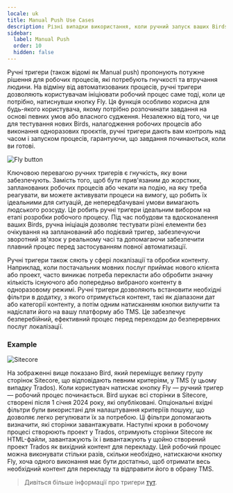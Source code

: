 ```yaml
---
locale: uk
title: Manual Push Use Cases
description: Різні випадки використання, коли ручний запуск ваших Birds має повний сенс
sidebar:
  label: Manual Push
  order: 10
  hidden: false
---
```


Ручні тригери (також відомі як Manual push) пропонують потужне рішення для робочих процесів, які потребують гнучкості та втручання людини. На відміну від автоматизованих процесів, ручні тригери дозволяють користувачам ініціювати робочий процес саме тоді, коли це потрібно, натиснувши кнопку Fly. Ця функція особливо корисна для будь-якого користувача, якому потрібно розпочинати завдання на основі певних умов або власного судження. Незалежно від того, чи це для тестування нових Birds, налагодження робочих процесів або виконання одноразових проєктів, ручні тригери дають вам контроль над часом і запуском процесів, гарантуючи, що завдання починаються, коли ви готові.

![Fly button](~/assets/docs/triggers/Fly.gif)

Ключовою перевагою ручних тригерів є гнучкість, яку вони забезпечують. Замість того, щоб бути прив'язаним до жорстких, запланованих робочих процесів або чекати на подію, на яку треба реагувати, ви можете активувати процеси на вимогу, що робить їх ідеальними для ситуацій, де непередбачувані умови вимагають людського розсуду. Це робить ручні тригери ідеальним вибором на етапі розробки робочого процесу. Під час побудови та вдосконалення ваших Birds, ручна ініціація дозволяє тестувати різні елементи без очікування на запланований або подієвий тригер, забезпечуючи зворотний зв'язок у реальному часі та допомагаючи забезпечити плавний процес перед застосуванням повної автоматизації.

Ручні тригери також сяють у сфері локалізації та обробки контенту. Наприклад, коли постачальник мовних послуг приймає нового клієнта або проект, часто виникає потреба перекласти або обробити значну кількість існуючого або попередньо вибраного контенту в одноразовому режимі. Ручні тригери дозволяють встановити необхідні фільтри в додатку, з якого отримується контент, такі як діапазони дат або категорії контенту, а потім одним натисканням кнопки вилучити та надіслати його на вашу платформу або TMS. Це забезпечує безперебійний, ефективний процес перед переходом до безперервних послуг локалізації.

### Example

![Sitecore](~/assets/docs/triggers/Sitecore_DownloadItems.png)

На зображенні вище показано Bird, який переміщує велику групу сторінок Sitecore, що відповідають певним критеріям, у TMS (у цьому випадку Trados). Коли користувач натискає кнопку Fly — ручний тригер — робочий процес починається. Bird шукає всі сторінки в Sitecore, створені після 1 січня 2024 року, які опубліковані. Опціональні вхідні фільтри були використані для налаштування критеріїв пошуку, що дозволяє легко регулювати їх за потребою. Ці фільтри допомагають визначити, які сторінки завантажувати. Наступні кроки в робочому процесі створюють проект у Trados, отримують сторінки Sitecore як HTML-файли, завантажують їх і вивантажують у щойно створений проект Trados як вихідний контент для перекладу. Цей робочий процес можна виконувати стільки разів, скільки необхідно, натискаючи кнопку Fly, хоча одного виконання має бути достатньо, щоб отримати весь необхідний контент для перекладу та відправити його в обрану TMS.

> Дивіться більше інформації про тригери [тут](../../concepts/triggers/).